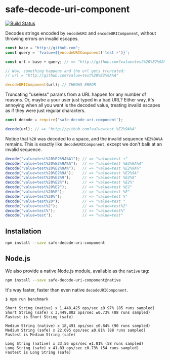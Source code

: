 # safe-decode-uri-component

[![Build Status](https://travis-ci.org/jridgewell/safe-decode-uri-component.svg?branch=master)](https://travis-ci.org/jridgewell/safe-decode-uri-component)

Decodes strings encoded by `encodeURI` and `encodeURIComponent`, without
throwing errors on invalid escapes.

```js
const base = "http://github.com";
const query = `?value=${encodeURIComponent('test ⚡')}`;

const url = base + query; // => "http://github.com?value=test%20%E2%9A%A1"

// Now, something happens and the url gets truncated:
// url = "http://github.com?value=test%20%E2%9A%A"

decodeURIComponent(url); // THROWS ERROR
```

Truncating "useless" params from a URL happen for any number of reasons.
Or, maybe a your user just typed in a bad URL? Either way, it's annoying
when all you want is the decoded value, treating invalid escapes as if
they were just regular characters.


```js
const decode = require('safe-decode-uri-component');

decode(url); // => "http://github.com?value=test %E2%9A%A"
```

Notice that `%20` was decoded to a space, and the invalid sequence
`%E2%9A%A` remains. This is exactly like `decodeURIComponent`, except we
don't balk at an invalid sequence.

```js
decode("value=test%20%E2%9A%A1"); // => "value=test ⚡"
decode("value=test%20%E2%9A%A");  // => "value=test %E2%9A%A"
decode("value=test%20%E2%9A%");   // => "value=test %E2%9A%"
decode("value=test%20%E2%9A");    // => "value=test %E2%9A"
decode("value=test%20%E2%9");     // => "value=test %E2%9"
decode("value=test%20%E2%");      // => "value=test %E2%"
decode("value=test%20%E2");       // => "value=test %E2"
decode("value=test%20%E");        // => "value=test %E"
decode("value=test%20%");         // => "value=test %"
decode("value=test%20");          // => "value=test "
decode("value=test%2");           // => "value=test%2"
decode("value=test%");            // => "value=test%"
decode("value=test");             // => "value=test"
```

## Installation

```bash
npm install --save safe-decode-uri-component
```

## Node.js

We also provide a native Node.js module, available as the `native` tag:

```bash
npm install --save safe-decode-uri-component@native
```

It's way faster, faster than even native `decodeURIComponent`.

```
$ npm run benchmark

Short String (native) x 1,448,425 ops/sec ±0.97% (85 runs sampled)
Short String (safe) x 3,449,002 ops/sec ±0.73% (88 runs sampled)
Fastest is Short String (safe)

Medium String (native) x 18,491 ops/sec ±0.84% (90 runs sampled)
Medium String (safe) x 22,695 ops/sec ±0.81% (88 runs sampled)
Fastest is Medium String (safe)

Long String (native) x 33.56 ops/sec ±1.01% (58 runs sampled)
Long String (safe) x 41.83 ops/sec ±0.73% (54 runs sampled)
Fastest is Long String (safe)
```
